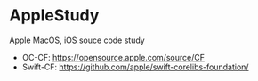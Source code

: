 # AppleStudy
Apple MacOS, iOS souce code study


* OC-CF: https://opensource.apple.com/source/CF
* Swift-CF: https://github.com/apple/swift-corelibs-foundation/
